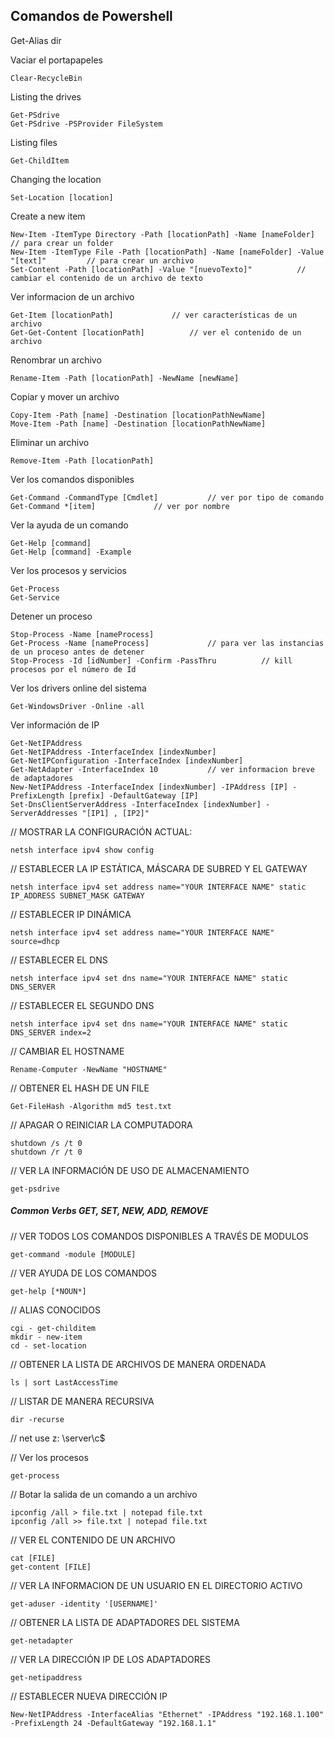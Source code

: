 ## Comandos de Powershell

Get-Alias dir

Vaciar el portapapeles

	Clear-RecycleBin

Listing the drives

	Get-PSdrive
	Get-PSdrive -PSProvider FileSystem

Listing files

	Get-ChildItem

Changing the location

	Set-Location [location]

Create a new item

	New-Item -ItemType Directory -Path [locationPath] -Name [nameFolder]			// para crear un folder
	New-Item -ItemType File -Path [locationPath] -Name [nameFolder] -Value "[text]"			// para crear un archivo
	Set-Content -Path [locationPath] -Value "[nuevoTexto]"			// cambiar el contenido de un archivo de texto

Ver informacion de un archivo

	Get-Item [locationPath] 			// ver características de un archivo
	Get-Get-Content [locationPath] 			// ver el contenido de un archivo

Renombrar un archivo

	Rename-Item -Path [locationPath] -NewName [newName]

Copiar y mover un archivo 

	Copy-Item -Path [name] -Destination [locationPathNewName]
	Move-Item -Path [name] -Destination [locationPathNewName]

Eliminar un archivo

	Remove-Item -Path [locationPath]

Ver los comandos disponibles

	Get-Command -CommandType [Cmdlet] 			// ver por tipo de comando
	Get-Command *[item] 			// ver por nombre

Ver la ayuda de un comando

	Get-Help [command]
	Get-Help [command] -Example

Ver los procesos y servicios

	Get-Process
	Get-Service

Detener un proceso

	Stop-Process -Name [nameProcess]
	Get-Process -Name [nameProcess] 			// para ver las instancias de un proceso antes de detener
	Stop-Process -Id [idNumber] -Confirm -PassThru 			// kill procesos por el número de Id

Ver los drivers online del sistema

	Get-WindowsDriver -Online -all

Ver información de IP

	Get-NetIPAddress
	Get-NetIPAddress -InterfaceIndex [indexNumber]
	Get-NetIPConfiguration -InterfaceIndex [indexNumber]
	Get-NetAdapter -InterfaceIndex 10			// ver informacion breve de adaptadores
	New-NetIPAddress -InterfaceIndex [indexNumber] -IPAddress [IP] -PrefixLength [prefix] -DefaultGateway [IP]
	Set-DnsClientServerAddress -InterfaceIndex [indexNumber] -ServerAddresses "[IP1] , [IP2]"

// MOSTRAR LA CONFIGURACIÓN ACTUAL:
	
	netsh interface ipv4 show config

// ESTABLECER LA IP ESTÁTICA, MÁSCARA DE SUBRED Y EL GATEWAY

	netsh interface ipv4 set address name="YOUR INTERFACE NAME" static IP_ADDRESS SUBNET_MASK GATEWAY

// ESTABLECER IP DINÁMICA	

	netsh interface ipv4 set address name="YOUR INTERFACE NAME" source=dhcp

// ESTABLECER EL DNS

	netsh interface ipv4 set dns name="YOUR INTERFACE NAME" static DNS_SERVER

// ESTABLECER EL SEGUNDO DNS

	netsh interface ipv4 set dns name="YOUR INTERFACE NAME" static DNS_SERVER index=2

// CAMBIAR EL HOSTNAME

	Rename-Computer -NewName "HOSTNAME"

// OBTENER EL HASH DE UN FILE

	Get-FileHash -Algorithm md5 test.txt

// APAGAR O REINICIAR LA COMPUTADORA

	shutdown /s /t 0
	shutdown /r /t 0

// VER LA INFORMACIÓN DE USO DE ALMACENAMIENTO

	get-psdrive


##### Common Verbs GET, SET, NEW, ADD, REMOVE

// VER TODOS LOS COMANDOS DISPONIBLES A TRAVÉS DE MODULOS

	get-command -module [MODULE]

// VER AYUDA DE LOS COMANDOS

	get-help [*NOUN*]

// ALIAS CONOCIDOS

	cgi - get-childitem
	mkdir - new-item
	cd - set-location

// OBTENER LA LISTA DE ARCHIVOS DE MANERA ORDENADA

	ls | sort LastAccessTime

// LISTAR DE MANERA RECURSIVA

	dir -recurse

// net use z: \\server\c$

// Ver los procesos

	get-process

// Botar la salida de un comando a un archivo

	ipconfig /all > file.txt | notepad file.txt
	ipconfig /all >> file.txt | notepad file.txt

// VER EL CONTENIDO DE UN ARCHIVO

	cat [FILE]
	get-content [FILE]

// VER LA INFORMACION DE UN USUARIO EN EL DIRECTORIO ACTIVO

	get-aduser -identity '[USERNAME]'

// OBTENER LA LISTA DE ADAPTADORES DEL SISTEMA
	
	get-netadapter

// VER LA DIRECCIÓN IP DE LOS ADAPTADORES

	get-netipaddress

// ESTABLECER NUEVA DIRECCIÓN IP

	New-NetIPAddress -InterfaceAlias "Ethernet" -IPAddress "192.168.1.100" -PrefixLength 24 -DefaultGateway "192.168.1.1"


